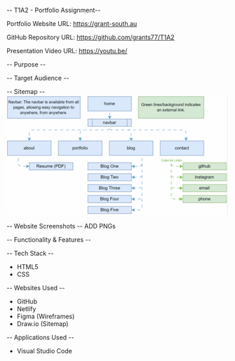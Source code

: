 -- T1A2 - Portfolio Assignment--

Portfolio Website URL:
https://grant-south.au

GitHub Repository URL:
https://github.com/grants77/T1A2

Presentation Video URL:
https://youtu.be/

-- Purpose --

-- Target Audience --

-- Sitemap --
![Sitemap](/docs/Sitemap.gif)

-- Website Screenshots --
ADD PNGs

-- Functionality & Features --


-- Tech Stack --
- HTML5
- CSS

-- Websites Used --
- GitHub
- Netlify
- Figma (Wireframes)
- Draw.io (Sitemap)

-- Applications Used --
- Visual Studio Code